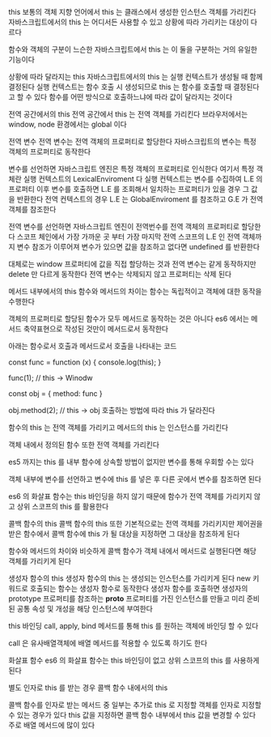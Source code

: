 this
보통의 객체 지향 언어에서 this 는 클래스에서 생성한 인스턴스 객체를 가리킨다
자바스크립트에서의 this 는 어디서든 사용할 수 있고
상황에 따라 가리키는 대상이 다르다

함수와 객체의 구분이 느슨한 자바스크립트에서 this 는 이 둘을 구분하는 거의 유일한 기능이다

상황에 따라 달라지는 this
자바스크립트에서의 this 는 실행 컨텍스트가 생성될 때 함께 결정된다
실행 컨텍스트는 함수 호출 시 생성되므로
this 는 함수를 호출할 때 결정된다고 할 수 있다
함수를 어떤 방식으로 호출하느냐에 따라 값이 달라지는 것이다

전역 공간에서의 this
전역 공간에서 this 는 전역 객체를 가리킨다
브라우저에서는 window, node 환경에서는 global 이다

전역 변수
전역 변수는 전역 객체의 프로퍼티로 할당한다
자바스크립트의 변수는 특정 객체의 프로퍼티로 동작한다

변수를 선언하면 자바스크립트 엔진은 특정 객체의 프로퍼티로 인식한다
여기서 특정 객체란 실행 컨텍스트의 LexicalEnviroment 다
실행 컨텍스트는 변수를 수집하여 L.E 의 프로퍼티
이후 변수를 호출하면 L.E 를 조회해서 일치하는 프로퍼티가 있을 경우 그 값을 반환한다
전역 컨텍스트의 경우 L.E 는 GlobalEnviroment 를 참조하고 G.E 가 전역 객체를 참조한다

전역 변수를 선언하면 자바스크립트 엔진이 전역번수를 전역 객체의 프로퍼티로 할당한다
스코프 체인에서 가장 가까운 곳 부터 가장 마지막 전역 스코프의 L.E 인 전역 객체까지 변수 참조가 이루어져
변수가 있으면 값을 참조하고 없다면 undefined 를 반환한다

대체로는 window 프로퍼티에 값을 직접 할당하는 것과 전역 변수는 같게 동작하지만
delete 만 다르게 동작한다
전역 변수는 삭제되지 않고 프로퍼티는 삭제 된다

메서드 내부에서의 this
함수와 메서드의 차이는
함수는 독립적이고 객체에 대한 동작을 수행한다

객체의 프로퍼티로 할당된 함수가 모두 메서드로 동작하는 것은 아니다
es6 에서는 메서드 축약표현으로 작성된 것만이 메서드로서 동작한다

아래는 함수로서 호출과 메서드로서 호출을 나타내는 코드

const func = function (x) {
	console.log(this);
}

func(1); // this -> Winodw

const obj = {
	method: func
}

obj.method(2); // this -> obj
호출하는 방법에 따라 this 가 달라진다

함수의 this 는 전역 객체를 가리키고
메서드의 this 는 인스턴스를 가리킨다

객체 내에서 정의된 함수 또한 전역 객체를 가리킨다

es5 까지는 this 를 내부 함수에 상속할 방법이 없지만
변수를 통해 우회할 수는 있다

객체 내부에 변수를 선언하고 변수에 this 를 넣은 후
다른 곳에서 변수를 참조하면 된다

es6 의 화살표 함수는 this 바인딩을 하지 않기 때문에
함수가 전역 객체를 가리키지 않고 상위 스코프의 this 를 활용한다

콜백 함수의 this
콜백 함수의 this 또한 기본적으로는 전역 객체를 가리키지만
제어권을 받은 함수에서 콜백 함수에 this 가 될 대상을 지정하면
그 대상을 참조하게 된다

함수와 메서드의 차이와 비슷하게
콜백 함수가 객체 내에서 메서드로 실행된다면 해당 객체를 가리키게 된다

생성자 함수의 this
생성자 함수의 this 는 생성되는 인스턴스를 가리키게 된다
new 키워드로 호출되는 함수는 생성자 함수로 동작한다
생성자 함수를 호출하면 생성자의 prototype 프로퍼티를 참조하는 __proto__ 프로퍼티를 가진
인스턴스를 만들고 미리 준비된 공통 속성 및 개성을 해당 인스턴스에 부여한다

this 바인딩
call, apply, bind 메서드를 통해 this 를 원하는 객체에 바인딩 할 수 있다

call 은 유사배열객체에 배열 메서드를 적용할 수 있도록 하기도 한다

화살표 함수
es6 의 화살표 함수는 this 바인딩이 없고 상위 스코프의 this 를 사용하게 된다

별도 인자로 this 를 받는 경우
콜백 함수 내에서의 this

콜백 함수를 인자로 받는 메서드 중 일부는 추가로
this 로 지정할 객체를 인자로 지정할 수 있는 경우가 있다
this 값을 지정하면 콜백 함수 내부에서 this 값을 변경할 수 있다
주로 배열 메서드에 많이 있다